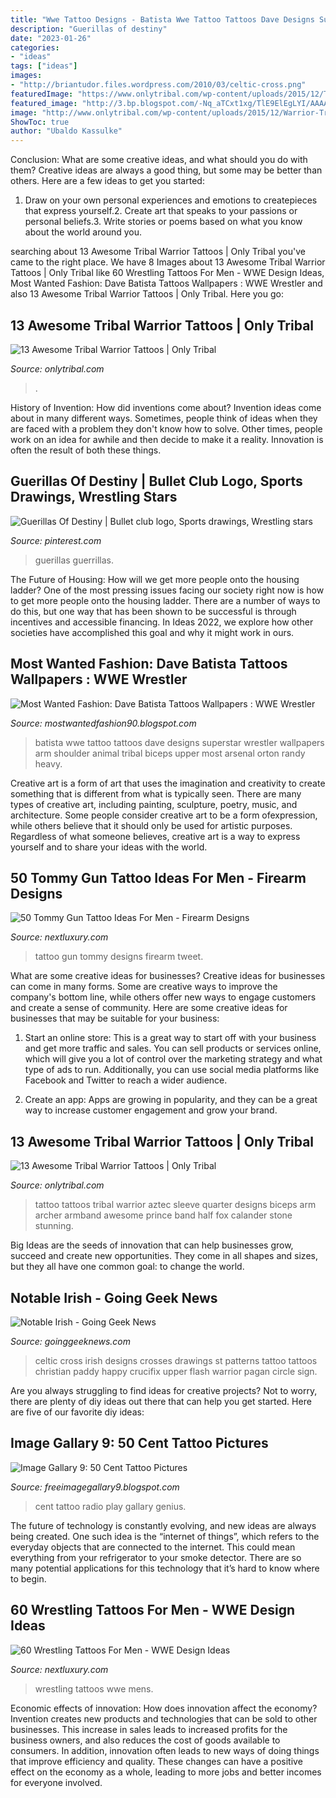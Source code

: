 ```yaml
---
title: "Wwe Tattoo Designs - Batista Wwe Tattoo Tattoos Dave Designs Superstar Wrestler Wallpapers Arm Shoulder Animal Tribal Biceps Upper Most Arsenal Orton Randy Heavy"
description: "Guerillas of destiny"
date: "2023-01-26"
categories:
- "ideas"
tags: ["ideas"]
images:
- "http://briantudor.files.wordpress.com/2010/03/celtic-cross.png"
featuredImage: "https://www.onlytribal.com/wp-content/uploads/2015/12/Tribal-Warrior-Mask-Tattoo.jpg"
featured_image: "http://3.bp.blogspot.com/-Nq_aTCxt1xg/TlE9ElEgLYI/AAAAAAAABzM/SnrjNzRLlT0/s1600/dave_batista_tattoo_wwe_superstar_WRESTLER.jpg"
image: "http://www.onlytribal.com/wp-content/uploads/2015/12/Warrior-Tribal-Arm-Tattoo-225x300.jpg"
ShowToc: true
author: "Ubaldo Kassulke"
---
```



Conclusion: What are some creative ideas, and what should you do with them?
Creative ideas are always a good thing, but some may be better than others. Here are a few ideas to get you started: 
1. Draw on your own personal experiences and emotions to createpieces that express yourself.2. Create art that speaks to your passions or personal beliefs.3. Write stories or poems based on what you know about the world around you.
	

		
searching about 13 Awesome Tribal Warrior Tattoos | Only Tribal you've came to the right place. We have 8 Images about 13 Awesome Tribal Warrior Tattoos | Only Tribal like 60 Wrestling Tattoos For Men - WWE Design Ideas, Most Wanted Fashion: Dave Batista Tattoos Wallpapers : WWE Wrestler and also 13 Awesome Tribal Warrior Tattoos | Only Tribal. Here you go:
		
    
## 13 Awesome Tribal Warrior Tattoos | Only Tribal

<img loading=lazy src="https://www.onlytribal.com/wp-content/uploads/2015/12/Tribal-Warrior-Mask-Tattoo.jpg" onerror="this.onerror=null;this.src='https://tse3.mm.bing.net/th?id=OIP.qhZ9S8-K-LNz3KddX76KQwHaHa&amp;pid=15.1';" alt="13 Awesome Tribal Warrior Tattoos | Only Tribal">

_Source: onlytribal.com_

>. 

	

History of Invention: How did inventions come about?
Invention ideas come about in many different ways. Sometimes, people think of ideas when they are faced with a problem they don't know how to solve. Other times, people work on an idea for awhile and then decide to make it a reality. Innovation is often the result of both these things.

    
## Guerillas Of Destiny | Bullet Club Logo, Sports Drawings, Wrestling Stars

<img loading=lazy src="https://i.pinimg.com/736x/86/8d/8b/868d8bd8dc21f2687493fb7fb8631e70.jpg" onerror="this.onerror=null;this.src='https://tse2.mm.bing.net/th?id=OIP.O1szpFjEo3OCdTEbMfNIvAHaHW&amp;pid=15.1';" alt="Guerillas Of Destiny | Bullet club logo, Sports drawings, Wrestling stars">

_Source: pinterest.com_

>guerillas guerrillas. 

	

The Future of Housing: How will we get more people onto the housing ladder?
One of the most pressing issues facing our society right now is how to get more people onto the housing ladder. There are a number of ways to do this, but one way that has been shown to be successful is through incentives and accessible financing. In Ideas 2022, we explore how other societies have accomplished this goal and why it might work in ours.

    
## Most Wanted Fashion: Dave Batista Tattoos Wallpapers : WWE Wrestler

<img loading=lazy src="http://3.bp.blogspot.com/-Nq_aTCxt1xg/TlE9ElEgLYI/AAAAAAAABzM/SnrjNzRLlT0/s1600/dave_batista_tattoo_wwe_superstar_WRESTLER.jpg" onerror="this.onerror=null;this.src='https://tse1.mm.bing.net/th?id=OIP.MPoIlhQSlne0kM-Saah7HAAAAA&amp;pid=15.1';" alt="Most Wanted Fashion: Dave Batista Tattoos Wallpapers : WWE Wrestler">

_Source: mostwantedfashion90.blogspot.com_

>batista wwe tattoo tattoos dave designs superstar wrestler wallpapers arm shoulder animal tribal biceps upper most arsenal orton randy heavy. 

	

Creative art is a form of art that uses the imagination and creativity to create something that is different from what is typically seen. There are many types of creative art, including painting, sculpture, poetry, music, and architecture. Some people consider creative art to be a form ofexpression, while others believe that it should only be used for artistic purposes. Regardless of what someone believes, creative art is a way to express yourself and to share your ideas with the world.

    
## 50 Tommy Gun Tattoo Ideas For Men - Firearm Designs

<img loading=lazy src="http://nextluxury.com/wp-content/uploads/tommy-gun-guys-tattoo-designs.jpg" onerror="this.onerror=null;this.src='https://tse4.mm.bing.net/th?id=OIP.ESLna1btiaNd5UROwlbDBgHaI9&amp;pid=15.1';" alt="50 Tommy Gun Tattoo Ideas For Men - Firearm Designs">

_Source: nextluxury.com_

>tattoo gun tommy designs firearm tweet. 

	

What are some creative ideas for businesses?
Creative ideas for businesses can come in many forms. Some are creative ways to improve the company's bottom line, while others offer new ways to engage customers and create a sense of community. Here are some creative ideas for businesses that may be suitable for your business:
1. Start an online store: This is a great way to start off with your business and get more traffic and sales. You can sell products or services online, which will give you a lot of control over the marketing strategy and what type of ads to run. Additionally, you can use social media platforms like Facebook and Twitter to reach a wider audience.

2. Create an app: Apps are growing in popularity, and they can be a great way to increase customer engagement and grow your brand.

    
## 13 Awesome Tribal Warrior Tattoos | Only Tribal

<img loading=lazy src="http://www.onlytribal.com/wp-content/uploads/2015/12/Warrior-Tribal-Arm-Tattoo-225x300.jpg" onerror="this.onerror=null;this.src='https://tse2.mm.bing.net/th?id=OIP.xItBnBKiNYFer_v7wqvwOgAAAA&amp;pid=15.1';" alt="13 Awesome Tribal Warrior Tattoos | Only Tribal">

_Source: onlytribal.com_

>tattoo tattoos tribal warrior aztec sleeve quarter designs biceps arm archer armband awesome prince band half fox calander stone stunning. 

	

Big Ideas are the seeds of innovation that can help businesses grow, succeed and create new opportunities. They come in all shapes and sizes, but they all have one common goal: to change the world.

    
## Notable Irish - Going Geek News

<img loading=lazy src="http://briantudor.files.wordpress.com/2010/03/celtic-cross.png" onerror="this.onerror=null;this.src='https://tse2.mm.bing.net/th?id=OIP._1d2OZiPjH3tjyUZ4prPeQHaKG&amp;pid=15.1';" alt="Notable Irish - Going Geek News">

_Source: goinggeeknews.com_

>celtic cross irish designs crosses drawings st patterns tattoo tattoos christian paddy happy crucifix upper flash warrior pagan circle sign. 

	

Are you always struggling to find ideas for creative projects? Not to worry, there are plenty of diy ideas out there that can help you get started. Here are five of our favorite diy ideas: 

    
## Image Gallary 9: 50 Cent Tattoo Pictures

<img loading=lazy src="https://2.bp.blogspot.com/-OnDO5JyWkgE/TsALSEMtZLI/AAAAAAAAGVA/3QxO2Aw7mHE/s400/50cent2+%25281%2529.jpg" onerror="this.onerror=null;this.src='https://tse1.mm.bing.net/th?id=OIP.mKRSOAD88qGSJcmGElUKzAHaG7&amp;pid=15.1';" alt="Image Gallary 9: 50 Cent Tattoo Pictures">

_Source: freeimagegallary9.blogspot.com_

>cent tattoo radio play gallary genius. 

	

The future of technology is constantly evolving, and new ideas are always being created. One such idea is the “internet of things”, which refers to the everyday objects that are connected to the internet. This could mean everything from your refrigerator to your smoke detector. There are so many potential applications for this technology that it’s hard to know where to begin.

    
## 60 Wrestling Tattoos For Men - WWE Design Ideas

<img loading=lazy src="http://nextluxury.com/wp-content/uploads/colorful-thigh-unique-mens-wrestling-tattoos.jpg" onerror="this.onerror=null;this.src='https://tse2.mm.bing.net/th?id=OIP.sy5lexSPHz8R9D5_s-2sugHaHa&amp;pid=15.1';" alt="60 Wrestling Tattoos For Men - WWE Design Ideas">

_Source: nextluxury.com_

>wrestling tattoos wwe mens. 

	

Economic effects of innovation: How does innovation affect the economy?
Invention creates new products and technologies that can be sold to other businesses. This increase in sales leads to increased profits for the business owners, and also reduces the cost of goods available to consumers. In addition, innovation often leads to new ways of doing things that improve efficiency and quality. These changes can have a positive effect on the economy as a whole, leading to more jobs and better incomes for everyone involved.

